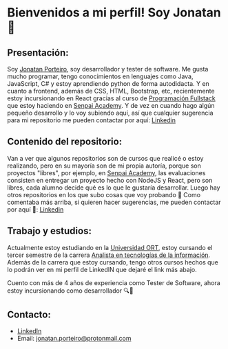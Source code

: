 # Bienvenidos a mi perfil! Soy Jonatan 👋

## Presentación:

Soy [Jonatan Porteiro](https://www.linkedin.com/in/jonatan-porteiro/), soy desarrollador y tester de software. Me gusta mucho programar, tengo conocimientos en lenguajes como Java, JavaScript, C# y estoy aprendiendo python de forma autodidacta. Y en cuanto a frontend, además de CSS, HTML, Bootstrap, etc, recientemente estoy incursionando en React gracias al curso de [Programación Fullstack](https://senpaiacademy.com/uy/cursos/programacion/full-stack-developer/) que estoy haciendo en [Senpai Academy](https://senpaiacademy.com/uy/). 
Y de vez en cuando hago algún pequeño desarrollo y lo voy subiendo aquí, así que cualquier sugerencia para mi repositorio me pueden contactar por aquí: [Linkedin](https://www.linkedin.com/in/jonatan-porteiro/)

## Contenido del repositorio:

Van a ver que algunos repositorios son de cursos que realicé o estoy realizando, pero en su mayoría son de mi propia autoría, porque son proyectos "libres", por ejemplo, en [Senpai Academy](https://senpaiacademy.com/uy/), las evaluaciones consisten en entregar un proyecto hecho con NodeJS y React, pero son libres, cada alumno decide qué es lo que le gustaría desarrollar.
Luego hay otros repositorios en los que subo cosas que voy probando 🧐
Como comentaba más arriba, si quieren hacer sugerencias, me pueden contactar por aquí 🙌: [Linkedin](https://www.linkedin.com/in/jonatan-porteiro/)

## Trabajo y estudios:

Actualmente estoy estudiando en la [Universidad ORT](https://www.ort.edu.uy/), estoy cursando el tercer semestre de la carrera [Analista en tecnologías de la información](https://fi.ort.edu.uy/analista-en-tecnologias-de-la-informacion).
Además de la carrera que estoy cursando, tengo otros cursos hechos que lo podrán ver en mi perfil de LinkedIN que dejaré el link más abajo.

Cuento con más de 4 años de experiencia como Tester de Software, ahora estoy incursionando como desarrollador 🔍👀

## Contacto:

- [LinkedIn](https://www.linkedin.com/in/jonatan-porteiro/)
- Email: jonatan.porteiro@protonmail.com
